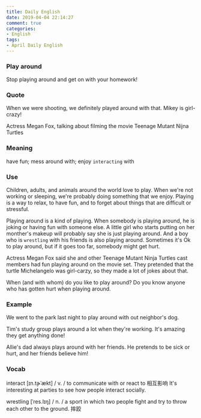 ```yaml
---
title: Daily English
date: 2019-04-04 22:14:27
comment: true
categories:
- English
tags:
- April Daily English
---
```


### Play around
Stop playing around and get on with your homework!

### Quote
When we were shooting, we definitely played around with that. Mikey is girl-crazy!

Actress Megan Fox, talking about filming the movie Teenage Mutant Nijna Turtles

### Meaning
have fun; mess around with; enjoy `interacting` with

### Use
Children, adults, and animals around the world love to play. When we're not working or sleeping, we're probably doing something that we enjoy. Playing is a way to relax, to have fun, and to forget about things that are difficult or stressful.

Playing around is a kind of playing. When somebody is playing around, he is joking or having fun with someone else. A little girl who starts putting on her monther's makeup will probably say she is just playing around. And a boy who is `wrestling` with his friends is also playing around. Sometimes it's Ok to play around, but if it goes too far, somebody might get hurt.

Actress Megan Fox said she and other Teenage Mutant Ninja Turtles cast members had fun playing around on the movie set. They pretended that the turtle Michelangelo was girl-carzy, so they made a lot of jokes about that.

When (and with whom) do you like to play around? Do you know anyone who has gotten hurt when playing around.

### Example
We went to the park last night to play around with out neighbor's dog.

Tim's study group plays around a lot when they're working. It's amazing they get anything done!

Allie's dad always plays around with her friends. He pretends to be sick or hurt, and her friends believe him!


### Vocab
interact [ɪn.t̬ɚˈækt] / v. / to communicate with or react to 相互影响
  It's interesting at parties to see how people interact socially.

wrestling [ˈres.lɪŋ] / n. / a sport in which two people fight and try to throw each other to the ground. 摔跤